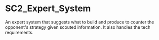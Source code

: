 # SC2_Expert_System
An expert system that suggests what to build and produce to counter the opponent's strategy given scouted information. It also handles the tech requirements.
